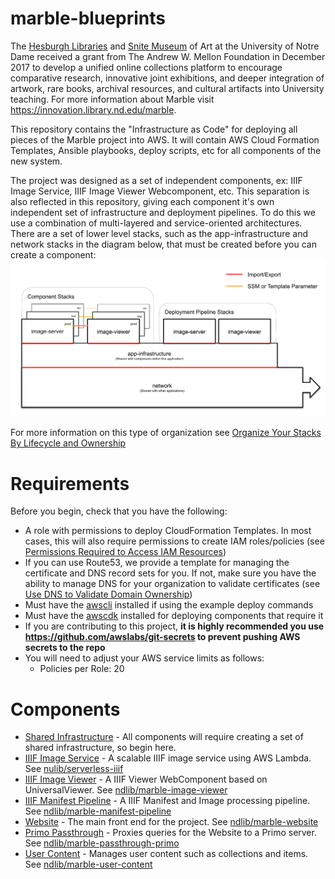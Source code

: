 # marble-blueprints
The [Hesburgh Libraries](https://library.nd.edu) and [Snite Museum](https://sniteartmuseum.nd.edu/) of Art at the University of Notre Dame received a grant from The Andrew W. Mellon Foundation in December 2017 to develop a unified online collections platform to encourage comparative research, innovative joint exhibitions, and deeper integration of artwork, rare books, archival resources, and cultural artifacts into University teaching. For more information about Marble visit https://innovation.library.nd.edu/marble.

This repository contains the "Infrastructure as Code" for deploying all pieces of the Marble project into AWS. It will contain AWS Cloud Formation Templates, Ansible playbooks, deploy scripts, etc for all components of the new system.

The project was designed as a set of independent components, ex: IIIF Image Service, IIIF Image Viewer Webcomponent, etc. This separation is also reflected in this repository, giving each component it's own independent set of infrastructure and deployment pipelines. To do this we use a combination of multi-layered and service-oriented architectures. There are a set of lower level stacks, such as the app-infrastructure and network stacks in the diagram below, that must be created before you can create a component:
![Stack Structure](/docs/stack-structure.png)

For more information on this type of organization see [Organize Your Stacks By Lifecycle and Ownership](https://docs.aws.amazon.com/AWSCloudFormation/latest/UserGuide/best-practices.html#organizingstacks)

# Requirements
Before you begin, check that you have the following:
  - A role with permissions to deploy CloudFormation Templates. In most cases, this will also require permissions to create IAM roles/policies (see [Permissions Required to Access IAM Resources](https://docs.aws.amazon.com/IAM/latest/UserGuide/access_permissions-required.html))
  - If you can use Route53, we provide a template for managing the certificate and DNS record sets for you. If not, make sure you have the ability to manage DNS for your organization to validate certificates (see [Use DNS to Validate Domain Ownership](https://docs.aws.amazon.com/acm/latest/userguide/gs-acm-validate-dns.html))
  - Must have the [awscli](https://aws.amazon.com/cli/) installed if using the example deploy commands
  - Must have the [awscdk](https://aws.amazon.com/cdk/) installed for deploying components that require it
  - If you are contributing to this project, **it is highly recommended you use https://github.com/awslabs/git-secrets to prevent pushing AWS secrets to the repo**
  - You will need to adjust your AWS service limits as follows:
    - Policies per Role: 20

# Components
- [Shared Infrastructure](/docs/shared-infrastructure.md) - All components will require creating a set of shared infrastructure, so begin here.
- [IIIF Image Service](/docs/iiif-image-service.md) - A scalable IIIF image service using AWS Lambda. See [nulib/serverless-iiif](https://github.com/nulib/serverless-iiif)
- [IIIF Image Viewer](/docs/iiif-image-viewer.md) - A IIIF Viewer WebComponent based on UniversalViewer. See [ndlib/marble-image-viewer](https://github.com/ndlib/marble-image-viewer)
- [IIIF Manifest Pipeline](/docs/iiif-manifest-pipeline.md) - A IIIF Manifest and Image processing pipeline. See [ndlib/marble-manifest-pipeline](https://github.com/ndlib/marble-manifest-pipeline)
- [Website](/docs/website.md) - The main front end for the project. See [ndlib/marble-website](https://github.com/ndlib/marble-website)
- [Primo Passthrough](/docs/primo-passthrough.md) - Proxies queries for the Website to a Primo server. See [ndlib/marble-passthrough-primo](https://github.com/ndlib/marble-passthrough-primo)
- [User Content](/docs/user-content.md) - Manages user content such as collections and items. See [ndlib/marble-user-content](https://github.com/ndlib/marble-user-content)